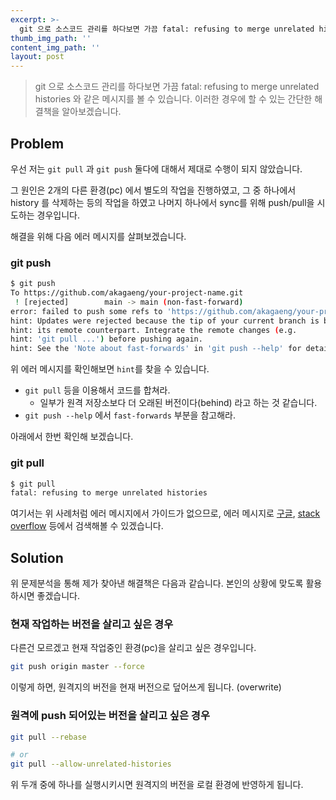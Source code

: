 ```yaml
---
excerpt: >-
  git 으로 소스코드 관리를 하다보면 가끔 fatal: refusing to merge unrelated histories 와 같은 메시지를 볼 수 있습니다. 이러한 경우에 할 수 있는 간단한 해결책을 알아보겠습니다. 
thumb_img_path: ''
content_img_path: ''
layout: post
---
```


> git 으로 소스코드 관리를 하다보면 가끔 fatal: refusing to merge unrelated histories 와 같은 메시지를 볼 수 있습니다. 
  이러한 경우에 할 수 있는 간단한 해결책을 알아보겠습니다. 

## Problem

우선 저는 `git pull` 과 `git push` 둘다에 대해서 제대로 수행이 되지 않았습니다.

그 원인은 2개의 다른 환경(pc) 에서 별도의 작업을 진행하였고, 그 중 하나에서 history 를 삭제하는 등의 작업을 하였고 나머지 하나에서 sync를 위해 push/pull을 시도하는 경우입니다.  
   
해결을 위해 다음 에러 메시지를 살펴보겠습니다.

### git push

```bash
$ git push
To https://github.com/akagaeng/your-project-name.git
 ! [rejected]        main -> main (non-fast-forward)
error: failed to push some refs to 'https://github.com/akagaeng/your-project-name.git'
hint: Updates were rejected because the tip of your current branch is behind
hint: its remote counterpart. Integrate the remote changes (e.g.
hint: 'git pull ...') before pushing again.
hint: See the 'Note about fast-forwards' in 'git push --help' for details.
```

위 에러 메시지를 확인해보면 `hint`를 찾을 수 있습니다.
* `git pull` 등을 이용해서 코드를 합쳐라.
  * 일부가 원격 저장소보다 더 오래된 버전이다(behind) 라고 하는 것 같습니다.
* `git push --help` 에서 `fast-forwards` 부분을 참고해라.

아래에서 한번 확인해 보겠습니다.

### git pull

```bash
$ git pull
fatal: refusing to merge unrelated histories
```

여기서는 위 사례처럼 에러 메시지에서 가이드가 없으므로, 에러 메시지로 [구글](https://www.google.com/search?sxsrf=ALeKk035nOYcEwo4kuKO11f0ZD4qui7abQ%3A1608172459511&source=hp&ei=q8PaX5iaHfTRmAXpj7nwDA&q=fatal%3A+refusing+to+merge+unrelated+histories&oq=fatal%3A+refusing+to+merge+unrelated+histories&gs_lcp=CgZwc3ktYWIQAzIECCMQJzIHCAAQFBCHAjICCAAyAggAMgQIABAeMgQIABAeMgQIABAeMgQIABAeMgQIABAeMgQIABAeOgcIIxDqAhAnUL09WL09YNtBaAFwAHgAgAHfA4gB3wOSAQM0LTGYAQCgAQKgAQGqAQdnd3Mtd2l6sAEK&sclient=psy-ab&ved=0ahUKEwjYm72h_dPtAhX0KKYKHelHDs4Q4dUDCAc&uact=5), [stack overflow](https://stackoverflow.com/search?q=fatal%3A+refusing+to+merge+unrelated+histories) 등에서 검색해볼 수 있겠습니다.

## Solution

위 문제분석을 통해 제가 찾아낸 해결책은 다음과 같습니다. 본인의 상황에 맞도록 활용하시면 좋겠습니다.

### 현재 작업하는 버전을 살리고 싶은 경우
다른건 모르겠고 현재 작업중인 환경(pc)을 살리고 싶은 경우입니다.

```bash
git push origin master --force
```

이렇게 하면, 원격지의 버전을 현재 버전으로 덮어쓰게 됩니다. (overwrite)

### 원격에 push 되어있는 버전을 살리고 싶은 경우

```bash
git pull --rebase

# or
git pull --allow-unrelated-histories
```

위 두개 중에 하나를 실행시키시면 원격지의 버전을 로컬 환경에 반영하게 됩니다.

